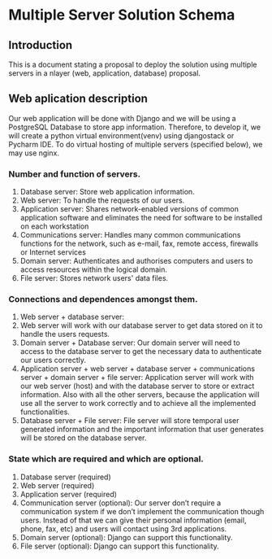 # Multiple Server Solution Schema

## Introduction

This is a document stating a proposal to deploy the solution using multiple servers in a nlayer
(web, application, database) proposal.

## Web aplication description

Our web application will be done with Django and we will be using a PostgreSQL Database to store app information. Therefore, to develop it, we will create a python virtual environment(venv) using djangostack  or  Pycharm IDE. 
To do virtual hosting of multiple servers (specified below), we may use nginx. 


### Number and function of servers.
1. Database server: Store web application information.
2. Web server: To handle the requests of our users.
3. Application server: Shares network-enabled versions of common application software and eliminates the need for software to be installed on each workstation
4. Communications server: Handles many common communications functions for the network, such as e-mail, fax, remote access, firewalls or Internet services
5. Domain server: Authenticates and authorises computers and users to access resources within the logical domain.
6. File server: Stores network users' data files.

### Connections and dependences amongst them.
1. Web server + database server: 
2. Web server will work with our database server to get data stored on it to handle the users requests.
3. Domain server + Database server:
Our domain server will need to access to the database server to get the necessary data to authenticate our users correctly.
4. Application server + web server + database server + communications server + domain server + file server: Application server will work with our web server (host) and with the database server to store or extract information. Also with all the other servers, because the application will use all the server to work correctly and to achieve all the implemented functionalities. 
5. Database server + File server:  File server will store temporal user generated information and the important information that user generates will be stored on the database server.

### State which are required and which are optional.

1. Database server (required)
2. Web server (required)
3. Application server (required)
4. Communication server (optional): Our server don’t require a communication system if we don’t implement the communication though users. Instead of that we can give their personal information (email, phone, fax, etc) and users will contact using 3rd applications.
5. Domain server (optional): Django can support this functionality.
6. File server (optional): Django can support this functionality.
